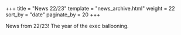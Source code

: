 +++
title = "News 22/23"
template = "news_archive.html"
weight = 22
sort_by = "date"
paginate_by = 20
+++

News from 22/23! The year of the exec ballooning.


